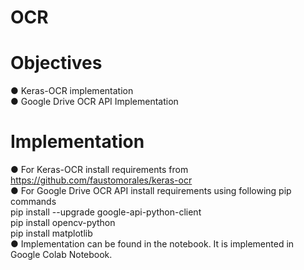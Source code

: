 # OCR
# Objectives
  ● Keras-OCR implementation<br/>
  ●	Google Drive OCR API Implementation <br/>
  
# Implementation
  ●	For Keras-OCR install requirements from https://github.com/faustomorales/keras-ocr <br/>
  ● For Google Drive OCR API install requirements using following pip commands  <br/>
      pip install --upgrade google-api-python-client <br/>
      pip install opencv-python <br/>
      pip install matplotlib <br/>
  ●	Implementation can be found in the notebook. It is implemented in Google Colab Notebook. <br/>
  
  